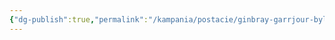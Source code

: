 ```yaml
---
{"dg-publish":true,"permalink":"/kampania/postacie/ginbray-garrjour-byly-kanclerz/","dgPassFrontmatter":true}
---
```


